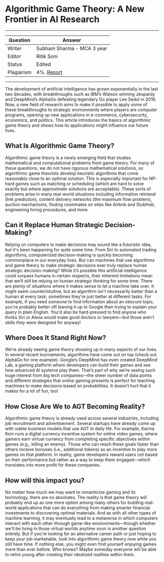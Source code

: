 # Algorithmic Game Theory: A New Frontier in AI Research

---

| Question   | Answer |
| ---------- | ------ |
| Writer     | Subham Sharma - MCA 3 year|
| Editor     | Ritik Soni|
| Status     | Edited |
| Plagiarism | 4%. [Report](https://github.com/shivpujan12/Srijan-2022/blob/main/articles/plagReports/)|

---

The development of artificial intelligence has grown exponentially in the last two decades, with breakthroughs such as IBM’s Watson winning Jeopardy and DeepMind’s AlphaGo defeating legendary Go player Lee Sedol in 2016. Now, a new field of research aims to make it possible to apply some of these breakthroughs to strategic environments where players are computer programs, opening up new applications in e-commerce, cybersecurity, economics, and politics. This article introduces the basics of algorithmic game theory and shows how its applications might influence our future lives.

## What Is Algorithmic Game Theory?

Algorithmic game theory is a newly emerging field that studies mathematical and computational problems from game theory. For many of these questions, we do not have rigorous mathematical solutions, so algorithmic game theorists develop heuristic algorithms that come reasonably close to an optimal solution. This is especially important for NP-hard games such as matching or scheduling (which are hard to solve exactly but where approximate solutions are acceptable). These sorts of problems arise in many real-world situations including information retrieval (link prediction), content delivery networks (the maximum flow problem), auction mechanisms, finding roommates on sites like Airbnb and StubHub, engineering hiring procedures, and more.

## Can it Replace Human Strategic Decision-Making?

Relying on computers to make decisions may sound like a futuristic idea, but it's been happening for quite some time. From Siri to automated trading algorithms, computerized decision-making is quickly becoming commonplace in our everyday lives. But can machines that use algorithms and game theory to make strategic decisions ever truly replace human strategic decision-making? While it’s possible this artificial intelligence could surpass humans in certain respects, their inherent limitations mean that we’ll still be relying on human strategic thinking for some time. There are plenty of situations where it makes sense to let a machine take over. It might seem counterintuitive, but an algorithm isn't necessarily better than a human at every task; sometimes they're just better at different tasks. For example, if you need someone to find information about an obscure topic, you're probably better off leaving it up to Google than trying to explain your query in plain English. You'd also be hard-pressed to find anyone who thinks Siri or Alexa would make good doctors or lawyers—but those aren't skills they were designed for anyway!

## Where Does It Stand Right Now?

We’re already seeing game theory showing up in many aspects of our lives. In several recent tournaments, algorithms have come out on top (check out AlphaGo for one example). Google’s DeepMind has even created DeepMind Lab, a gaming platform where developers can build their games and see how advanced AI systems play them. That’s part of why we’re seeing such huge interest from big tech companies—the sheer number of data points and different strategies that online gaming presents is perfect for teaching machines to make decisions based on probabilities. It doesn’t hurt that it makes for a lot of fun, too!

## How Close Are We to AGT Becoming Reality?

Algorithmic game theory is already used across several industries, including job recruitment and advertisement. Several startups have already come up with viable business models that use AGT in daily life. For example, Karma Koin runs a digital currency incentive system for online video games, where gamers earn virtual currency from completing specific objectives within games (e.g., killing an enemy). Those who can reach these goals faster than others receive bonuses (i.e., additional tokens) as an incentive to play more games on that platform. In reality, game developers reward users not based on their performance but rather as a way to keep them engaged—which translates into more profit for these companies.

## How will this impact you?

No matter how much we may want to romanticize gaming and its technology, there are no absolutes. The reality is that game theory will probably end up as one more option among many others for building real-world applications that can do everything from making smarter financial investments to discovering optimal materials. And as with all other types of machine learning, it may eventually lead to a metaverse in which computers interact with each other through game-like environments—though whether we'll be living in those virtual worlds anytime soon is another question entirely. But if you're looking for an alternative career path or just hoping to keep your job marketable, look into algorithmic game theory now while you still have time. If nothing else, you might even find yourself enjoying games more than ever before. Who knows? Maybe someday everyone will be able to retire young after creating their idealized realities within them.
